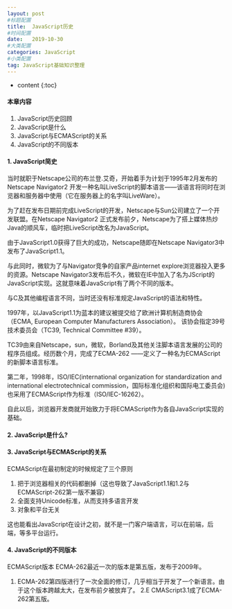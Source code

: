 ```yaml
---
layout: post
#标题配置
title:  JavaScript历史
#时间配置
date:   2019-10-30
#大类配置
categories: JavaScript
#小类配置
tag: JavaScript基础知识整理
---
```


* content
{:toc}

#### 本章内容
1. JavaScript历史回顾
2. JavaScript是什么
3. JavaScript与ECMAScript的关系
4. JavaScript的不同版本

#### 1. JavaScript简史

当时就职于Netscape公司的布兰登.艾奇，开始着手为计划于1995年2月发布的Netscape Navigator2 开发一种名叫LiveScript的脚本语言——该语言将同时在浏览器和服务器中使用（它在服务器上的名字叫LiveWare）。

为了赶在发布日期前完成LiveScript的开发，Netscape与Sun公司建立了一个开发联盟。在Netscape Navigator2 正式发布前夕，Netscape为了搭上媒体热炒Java的顺风车，临时把LiveScript改名为JavaScript。

由于JavaScript1.0获得了巨大的成功，Netscape随即在Netscape Navigator3中发布了JavaScript1.1。

与此同时，微软为了与Navigator竞争的自家产品internet explore浏览器投入更多的资源。Netscape Navigator3发布后不久，微软在IE中加入了名为JScript的JavaScript实现。这就意味着JavaScript有了两个不同的版本。

与C及其他编程语言不同，当时还没有标准规定JavaScript的语法和特性。

1997年，以JavaScript1.1为蓝本的建议被提交给了欧洲计算机制造商协会（ECMA, European Computer Manufacturers Association）。 该协会指定39号技术委员会（TC39, Technical Committee #39）。

TC39由来自Netscape，sun，微软，Borland及其他关注脚本语言发展的公司的程序员组成。经历数个月，完成了ECMA-262 ——定义了一种名为ECMAScript的新脚本语言标准。

第二年，1998年，ISO/IEC(international organization for standardization and international electrotechnical commission，国际标准化组织和国际电工委员会)也采用了ECMAScript作为标准（ISO/IEC-16262）。

自此以后，浏览器开发商就开始致力于将ECMAScript作为各自JavaScript实现的基础。

#### 2. JavaScript是什么?

#### 3. JavaScript与ECMAScript的关系

ECMAScript在最初制定的时候规定了三个原则
1. 把于浏览器相关的代码都删掉（这也导致了JavaScript1.1和1.2与ECMAScript-262第一版不兼容）
2. 全面支持Unicode标准，从而支持多语言开发
3. 对象和平台无关

这也能看出JavaScript在设计之初，就不是一门客户端语言，可以在前端，后端，等多平台运行。

#### 4. JavaScript的不同版本

ECMAScript版本
ECMA-262最近一次的版本是第五版，发布于2009年。
1. ECMA-262第四版进行了一次全面的修订，几乎相当于开发了一个新语言。由于这个版本跨越太大，在发布前夕被放弃了。
2.E CMAScript3.1成了ECMA-262第五版。


